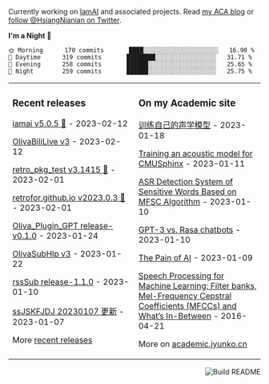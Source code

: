 
Currently working on [IamAI](https://github.com/retrofor/IamAI/) and associated projects. Read [my ACA blog](https://academic.jyunko.cn/) or [follow @HsiangNianian on Twitter](https://twitter.com/HsiangNianian).

<!--START_SECTION:waka-->
**I'm a Night 🦉** 

```text
🌞 Morning      170 commits       ████░░░░░░░░░░░░░░░░░░░░░   16.90 % 
🌆 Daytime      319 commits       ████████░░░░░░░░░░░░░░░░░   31.71 % 
🌃 Evening      258 commits       ██████░░░░░░░░░░░░░░░░░░░   25.65 % 
🌙 Night        259 commits       ██████░░░░░░░░░░░░░░░░░░░   25.75 % 

```



<!--END_SECTION:waka-->

<table><tr><td valign="top" width="33%">

### Recent releases
<!-- recent_releases starts -->
[iamai v5.0.5 🌈](https://github.com/retrofor/iamai/releases/tag/v5.0.5) - 2023-02-12

[OlivaBiliLive v3](https://github.com/HsiangNianian/OlivaBiliLive/releases/tag/untagged-8bf4ca6c48e6c3164a42) - 2023-02-12

[retro_pkg_test v3.1415 🌈](https://github.com/retrofor/retro_pkg_test/releases/tag/v3.1415) - 2023-02-01

[retrofor.github.io v2023.0.3 🌈](https://github.com/retrofor/retrofor.github.io/releases/tag/v2023.0.3) - 2023-02-01

[Oliva_Plugin_GPT release-v0.1.0](https://github.com/retrofor/Oliva_Plugin_GPT/releases/tag/v0.1.0) - 2023-01-24

[OlivaSubHlp v3](https://github.com/HsiangNianian/OlivaSubHlp/releases/tag/3) - 2023-01-22

[rssSub release-1.1.0](https://github.com/HsiangNianian/rssSub/releases/tag/release-1.1.0) - 2023-01-10

[ssJSKFJDJ 20230107 更新](https://github.com/HsiangNianian/ssJSKFJDJ/releases/tag/20230107) - 2023-01-07
<!-- recent_releases ends -->
More [recent releases](https://github.com/HsiangNianian/HsiangNianian/blob/main/releases.md)
</td><td valign="top" width="33%">

### On my Academic site
<!-- blog starts -->
[训练自己的声学模型](https://academic.jyunko.cn/2023/01/18/Training-an-acoustic-model-for-CMUSphinx-zh-CN) - 2023-01-18

[Training an acoustic model for CMUSphinx](https://academic.jyunko.cn/2023/01/11/Training-an-acoustic-model-for-CMUSphinx-en) - 2023-01-11

[ASR Detection System of Sensitive Words Based on MFSC Algorithm](https://academic.jyunko.cn/2023/01/10/ASR-Detection-System-of-Sensitive-Words-Based-on-MFSC-Algorithm) - 2023-01-10

[GPT-3 vs. Rasa chatbots](https://academic.jyunko.cn/2023/01/10/GPT-3-vs-Rasa-chatbots) - 2023-01-10

[The Pain of AI](https://academic.jyunko.cn/2023/01/09/The-Pain-of-AI) - 2023-01-09

[Speech Processing for Machine Learning: Filter banks, Mel-Frequency Cepstral Coefficients (MFCCs) and What’s In-Between](https://academic.jyunko.cn/2016/04/21/speech-processing-for-machine-learning) - 2016-04-21
<!-- blog ends -->
More on [academic.jyunko.cn](https://academic.jyunko.cn/)
</td></tr></table>


<a href="https://github.com/HsiangNianian/HsiangNianian/actions"><img src="https://github.com/HsiangNianian/HsiangNianian/actions/workflows/build.yml/badge.svg" align="right" alt="Build README"></a>
